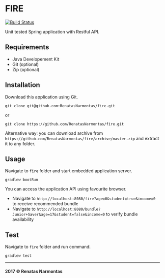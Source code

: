 FIRE
====

[![Build Status](https://travis-ci.org/RenatasNarmontas/fire.svg?branch=master)](https://travis-ci.org/RenatasNarmontas/fire)

Unit tested Spring application with Restful API.

Requirements
------------

* Java Developement Kit
* Git (optional)
* Zip (optional)

Installation
------------

Download this application using Git.  

```git_ssh
git clone git@github.com:RenatasNarmontas/fire.git
```
or
```git_https
git clone https://github.com/RenatasNarmontas/fire.git
```

Alternative way: you can download archive from `https://github.com/RenatasNarmontas/fire/archive/master.zip` and extract it to any folder.

Usage
-----

Navigate to `fire` folder and start embedded application server.

```start_server
gradlew bootRun
```

You can access the application API using favourite browser.
* Navigate to `http://localhost:8080/fire?age=0&student=true&income=0` to receive recommended bundle
* Navigate to `http://localhost:8080/bundle?Junior+Saver&age=17&student=false&income=0` to verify bundle availability
 
Test
----

Navigate to `fire` folder and run command.

```test
gradlew test
```
 
-----

#### 2017 &copy; Renatas Narmontas

